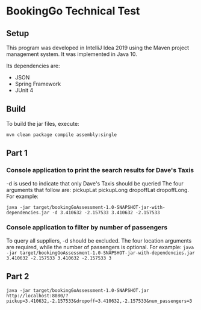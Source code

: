 # BookingGo Technical Test

## Setup

This program was developed in IntelliJ Idea 2019 using the Maven project management system.
It was implemented in Java 10.

Its dependencies are:
* JSON
* Spring Framework
* JUnit 4

## Build
To build the jar files, execute:

`mvn clean package compile assembly:single`

## Part 1

### Console application to print the search results for Dave's Taxis
-d is used to indicate that only Dave's Taxis should be queried
The four arguments that follow are: pickupLat pickupLong dropoffLat dropoffLong. For example:

`java -jar target/bookingGoAssessment-1.0-SNAPSHOT-jar-with-dependencies.jar -d 3.410632 -2.157533 3.410632 -2.157533`

### Console application to filter by number of passengers

To query all suppliers, -d should be excluded.
The four location arguments are required, while the number of passengers is optional. For example:
`java -jar target/bookingGoAssessment-1.0-SNAPSHOT-jar-with-dependencies.jar 3.410632 -2.157533 3.410632 -2.157533 3`

## Part 2

`java -jar target/bookingGoAssessment-1.0-SNAPSHOT.jar`
`http://localhost:8080/?pickup=3.410632,-2.157533&dropoff=3.410632,-2.157533&num_passengers=3`
